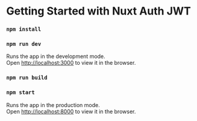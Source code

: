 # Getting Started with Nuxt Auth JWT 

### `npm install`
### `npm run dev`

Runs the app in the development mode.\
Open [http://localhost:3000](http://localhost:3000) to view it in the browser.

### `npm run build`
### `npm start`

Runs the app in the production mode.\
Open [http://localhost:8000](http://localhost:8000) to view it in the browser.